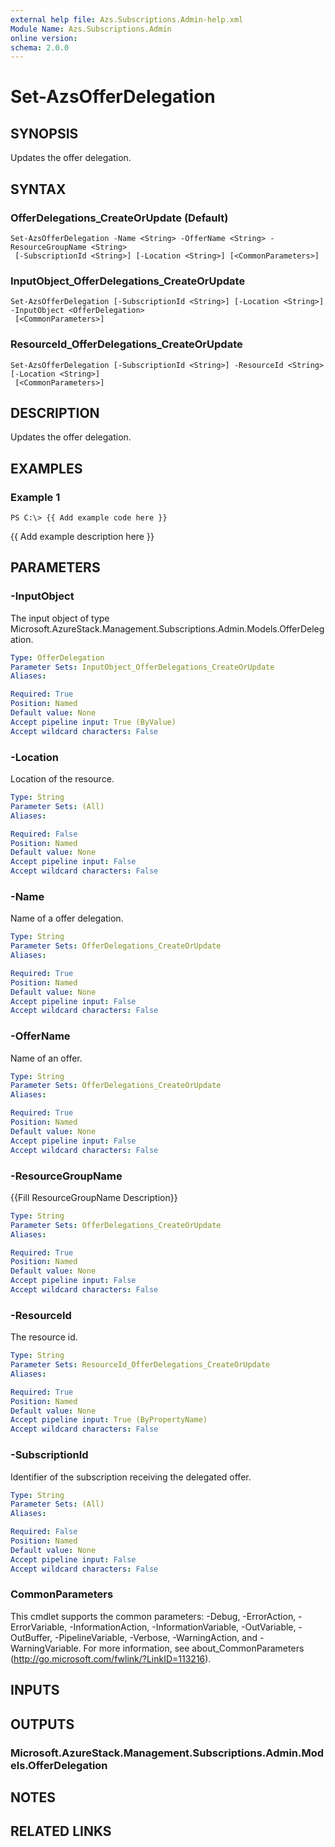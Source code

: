 ```yaml
---
external help file: Azs.Subscriptions.Admin-help.xml
Module Name: Azs.Subscriptions.Admin
online version:
schema: 2.0.0
---
```


# Set-AzsOfferDelegation

## SYNOPSIS
Updates the offer delegation.

## SYNTAX

### OfferDelegations_CreateOrUpdate (Default)
```
Set-AzsOfferDelegation -Name <String> -OfferName <String> -ResourceGroupName <String>
 [-SubscriptionId <String>] [-Location <String>] [<CommonParameters>]
```

### InputObject_OfferDelegations_CreateOrUpdate
```
Set-AzsOfferDelegation [-SubscriptionId <String>] [-Location <String>] -InputObject <OfferDelegation>
 [<CommonParameters>]
```

### ResourceId_OfferDelegations_CreateOrUpdate
```
Set-AzsOfferDelegation [-SubscriptionId <String>] -ResourceId <String> [-Location <String>]
 [<CommonParameters>]
```

## DESCRIPTION
Updates the offer delegation.

## EXAMPLES

### Example 1
```
PS C:\> {{ Add example code here }}
```

{{ Add example description here }}

## PARAMETERS

### -InputObject
The input object of type Microsoft.AzureStack.Management.Subscriptions.Admin.Models.OfferDelegation.

```yaml
Type: OfferDelegation
Parameter Sets: InputObject_OfferDelegations_CreateOrUpdate
Aliases:

Required: True
Position: Named
Default value: None
Accept pipeline input: True (ByValue)
Accept wildcard characters: False
```

### -Location
Location of the resource.

```yaml
Type: String
Parameter Sets: (All)
Aliases:

Required: False
Position: Named
Default value: None
Accept pipeline input: False
Accept wildcard characters: False
```

### -Name
Name of a offer delegation.

```yaml
Type: String
Parameter Sets: OfferDelegations_CreateOrUpdate
Aliases:

Required: True
Position: Named
Default value: None
Accept pipeline input: False
Accept wildcard characters: False
```

### -OfferName
Name of an offer.

```yaml
Type: String
Parameter Sets: OfferDelegations_CreateOrUpdate
Aliases:

Required: True
Position: Named
Default value: None
Accept pipeline input: False
Accept wildcard characters: False
```

### -ResourceGroupName
{{Fill ResourceGroupName Description}}

```yaml
Type: String
Parameter Sets: OfferDelegations_CreateOrUpdate
Aliases:

Required: True
Position: Named
Default value: None
Accept pipeline input: False
Accept wildcard characters: False
```

### -ResourceId
The resource id.

```yaml
Type: String
Parameter Sets: ResourceId_OfferDelegations_CreateOrUpdate
Aliases:

Required: True
Position: Named
Default value: None
Accept pipeline input: True (ByPropertyName)
Accept wildcard characters: False
```

### -SubscriptionId
Identifier of the subscription receiving the delegated offer.

```yaml
Type: String
Parameter Sets: (All)
Aliases:

Required: False
Position: Named
Default value: None
Accept pipeline input: False
Accept wildcard characters: False
```

### CommonParameters
This cmdlet supports the common parameters: -Debug, -ErrorAction, -ErrorVariable, -InformationAction, -InformationVariable, -OutVariable, -OutBuffer, -PipelineVariable, -Verbose, -WarningAction, and -WarningVariable. For more information, see about_CommonParameters (http://go.microsoft.com/fwlink/?LinkID=113216).

## INPUTS

## OUTPUTS

### Microsoft.AzureStack.Management.Subscriptions.Admin.Models.OfferDelegation

## NOTES

## RELATED LINKS
